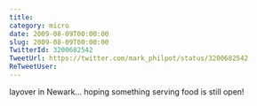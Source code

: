 ```yaml
---
title: 
category: micro
date: 2009-08-09T00:00:00
slug: 2009-08-09T00:00:00
TwitterId: 3200682542
TweetUrl: https://twitter.com/mark_philpot/status/3200682542
ReTweetUser: 
---
```


layover in Newark... hoping something serving food is still open!